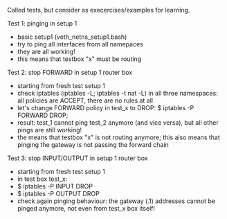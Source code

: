 Called tests, but consider as execercises/examples for learning.

Test 1: pinging in setup 1
- basic setup1 (veth_netns_setup1.bash)
- try to ping all interfaces from all namepaces
- they are all working!
- this means that testbox "x" must be routing

Test 2: stop FORWARD in setup 1 router box
- starting from fresh test setup 1
- check iptables (iptables -L; iptables -t nat -L) in all three namespaces: all policies are ACCEPT, there are no rules at all
- let's change FORWARD policy in test_x to DROP: $ iptables -P FORWARD DROP;
- result: test_1 cannot ping test_2 anymore (and vice versa), but all other pings are still working!
- the means that testbox "x" is not routing anymore; this also means that pinging the gateway is not passing the forward chain

Test 3: stop INPUT/OUTPUT in setup 1 router box
- starting from fresh test setup 1
- in test box test_x:
- $ iptables -P INPUT DROP
- $ iptables -P OUTPUT DROP
- check again pinging behaviour: the gateway (.1) addresses cannot be pinged anymore, not even from test_x box itself!



